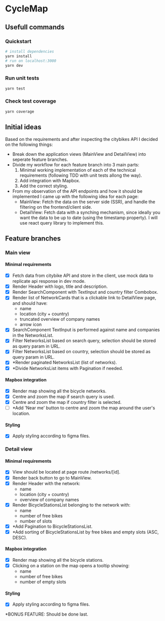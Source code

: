 # CycleMap

## Usefull commands

### Quickstart

```bash
# install dependencies
yarn install
# run on localhost:3000
yarn dev
```

### Run unit tests

```bash
yarn test
```

### Check test coverage

```bash
yarn coverage
```

## Initial ideas

Based on the requirements and after inspecting the citybikes API I decided on the following things:

- Break down the application views (MainView and DetailView) into seperate feature branches.
- Divide my workflow for each feature branch into 3 main parts:
  1.  Minimal working implementation of each of the technical requirements (following TDD with unit
      tests allong the way).
  2.  Add integration with Mapbox.
  3.  Add the correct styling.
- From my observation of the API endpoints and how it should be implemented I came up with the
  following idea for each page:
  - MainView: Fetch the data on the server side (SSR), and handle the filtering on the
    frontend/client side.
  - DetailView: Fetch data with a synching mechanism, since ideally you want the data to be up to
    date (using the timestamp property). I will use react query library to implement this.

## Feature branches

### Main view

#### Minimal requirements

- [x] Fetch data from citybike API and store in the client, use mock data to replicate api response
      in dev mode.
- [x] Render Header with logo, title and description.
- [x] Render SearchComponent with TextInput and country filter Combobox.
- [x] Render list of NetworkCards that is a clickable link to DetailView page, and should have:
  - name
  - location (city + country)
  - truncated overview of company names
  - arrow icon
- [x] SearchComponent TextInput is performed against name and companies in the NetworksList.
- [x] Filter NetworksList based on search query, selection should be stored as query param in URL.
- [x] Filter NetworksList based on country, selection should be stored as query param in URL.
- [x] \*Render paginated NetworksList (list of networks).
- [x] \*Divide NetworksList items with Pagination if needed.

#### Mapbox integration

- [x] Render map showing all the bicycle networks.
- [x] Centre and zoom the map if search query is used.
- [x] Centre and zoom the map if country filter is selected.
- [ ] \*Add 'Near me' button to centre and zoom the map around the user's location.

#### Styling

- [x] Apply styling according to figma files.

### Detail view

#### Minimal requirements

- [x] View should be located at page route /networks/[id].
- [x] Render back button to go to MainView.
- [x] Render Header with the network:
  - name
  - location (city + country)
  - overview of company names
- [x] Render BicycleStationsList belonging to the network with:
  - name
  - number of free bikes
  - number of slots
- [x] \*Add Pagination to BicycleStationsList.
- [x] \*Add sorting of BicycleStationsList by free bikes and empty slots (ASC, DESC).

#### Mapbox integration

- [x] Render map showing all the bicycle stations.
- [x] Clicking on a station on the map opens a tooltip showing:
  - name
  - number of free bikes
  - number of empty slots

#### Styling

- [x] Apply styling according to figma files.

\*BONUS FEATURE: Should be done last.
